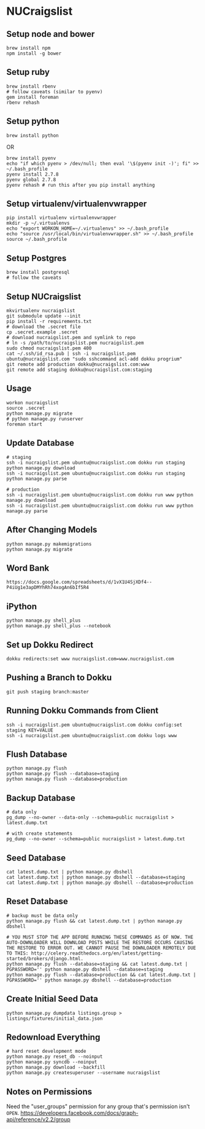 # NUCraigslist

## Setup node and bower
```
brew install npm
npm install -g bower
```

## Setup ruby
```
brew install rbenv
# follow caveats (similar to pyenv)
gem install foreman
rbenv rehash
```

## Setup python
```
brew install python
```
OR
```
brew install pyenv
echo "if which pyenv > /dev/null; then eval '\$(pyenv init -)'; fi" >> ~/.bash_profile
pyenv install 2.7.8
pyenv global 2.7.8
pyenv rehash # run this after you pip install anything
```

## Setup virtualenv/virtualenvwrapper
```
pip install virtualenv virtualenvwrapper
mkdir -p ~/.virtualenvs
echo "export WORKON_HOME=~/.virtualenvs" >> ~/.bash_profile
echo "source /usr/local/bin/virtualenvwrapper.sh" >> ~/.bash_profile
source ~/.bash_profile
```

## Setup Postgres
```
brew install postgresql
# follow the caveats
```

## Setup NUCraigslist
```
mkvirtualenv nucraigslist
git submodule update --init
pip install -r requirements.txt
# download the .secret file
cp .secret.example .secret
# download nucraigslist.pem and symlink to repo
# ln -s /path/to/nucraigslist.pem nucraigslist.pem
sudo chmod nucraigslist.pem 400
cat ~/.ssh/id_rsa.pub | ssh -i nucraigslist.pem ubuntu@nucraigslist.com "sudo sshcommand acl-add dokku progrium"
git remote add production dokku@nucraigslist.com:www
git remote add staging dokku@nucraigslist.com:staging
```

## Usage
```
workon nucraigslist
source .secret
python manage.py migrate
# python manage.py runserver
foreman start
```

## Update Database
```
# staging
ssh -i nucraigslist.pem ubuntu@nucraigslist.com dokku run staging python manage.py download
ssh -i nucraigslist.pem ubuntu@nucraigslist.com dokku run staging python manage.py parse

# production
ssh -i nucraigslist.pem ubuntu@nucraigslist.com dokku run www python manage.py download
ssh -i nucraigslist.pem ubuntu@nucraigslist.com dokku run www python manage.py parse
```

## After Changing Models
```
python manage.py makemigrations
python manage.py migrate
```

## Word Bank
```
https://docs.google.com/spreadsheets/d/1vX1U4SjXDf4--P4iUg1e3apDMYhRh74xogAn6bIf5R4
```

## iPython
```
python manage.py shell_plus
python manage.py shell_plus --notebook
```

## Set up Dokku Redirect
```
dokku redirects:set www nucraigslist.com=www.nucraigslist.com
```

## Pushing a Branch to Dokku
```
git push staging branch:master
```

## Running Dokku Commands from Client
```
ssh -i nucraigslist.pem ubuntu@nucraigslist.com dokku config:set staging KEY=VALUE
ssh -i nucraigslist.pem ubuntu@nucraigslist.com dokku logs www
```

## Flush Database
```
python manage.py flush
python manage.py flush --database=staging
python manage.py flush --database=production
```

## Backup Database
```
# data only
pg_dump --no-owner --data-only --schema=public nucraigslist > latest.dump.txt

# with create statements
pg_dump --no-owner --schema=public nucraigslist > latest.dump.txt
```

## Seed Database
```
cat latest.dump.txt | python manage.py dbshell
cat latest.dump.txt | python manage.py dbshell --database=staging
cat latest.dump.txt | python manage.py dbshell --database=production
```

## Reset Database
```
# backup must be data only
python manage.py flush && cat latest.dump.txt | python manage.py dbshell

# YOU MUST STOP THE APP BEFORE RUNNING THESE COMMANDS AS OF NOW. THE AUTO-DOWNLOADER WILL DOWNLOAD POSTS WHILE THE RESTORE OCCURS CAUSING THE RESTORE TO ERROR OUT. WE CANNOT PAUSE THE DOWNLOADER REMOTELY DUE TO THIS: http://celery.readthedocs.org/en/latest/getting-started/brokers/django.html.
python manage.py flush --database=staging && cat latest.dump.txt | PGPASSWORD='' python manage.py dbshell --database=staging
python manage.py flush --database=production && cat latest.dump.txt | PGPASSWORD='' python manage.py dbshell --database=production
```

## Create Initial Seed Data
```
python manage.py dumpdata listings.group > listings/fixtures/initial_data.json
```

## Redownload Everything
```
# hard reset development mode
python manage.py reset_db --noinput
python manage.py syncdb --noinput
python manage.py download --backfill
python manage.py createsuperuser --username nucraigslist
```

## Notes on Permissions

Need the "user_groups" permission for any group that's permission isn't ```OPEN```.
https://developers.facebook.com/docs/graph-api/reference/v2.2/group